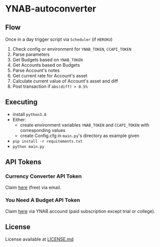 # YNAB-autoconverter

## Flow

Once in a day trigger script via `Scheduler` (if `HEROKU`)
1. Check config or environment for `YNAB_TOKEN`, `CCAPI_TOKEN`
2. Parse parameters
3. Get Budgets based on `YNAB_TOKEN`
4. Get Accounts based on Budgets
5. Parse Account's notes
6. Get current rate for Account's asset
7. Calculate current value of Account's asset and diff
8. Post transaction if `abs(diff) > 0.5%`

## Executing
- install `python3.8`
- Either:
    - create environment variables `YNAB_TOKEN` and `CCAPI_TOKEN` with corresponding values
    - create Config.cfg in `main.py`'s directory as example given
- `pip install -r requitements.txt`
- `python main.py`

## API Tokens

### Currency Converter API Token
Claim [here](https://free.currencyconverterapi.com/) (free) via email.

### You Need A Budget API Token
Claim [here](https://app.youneedabudget.com/settings/developer) via YNAB accound
(paid subscription except trial or college).

## License
License available at [LICENSE.md](LICENSE.md)
